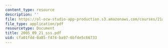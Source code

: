 ```yaml
---
content_type: resource
description: ''
file: https://ol-ocw-studio-app-production.s3.amazonaws.com/courses/21a-245j-power-interpersonal-organizational-and-global-dimensions-fall-2005/cfa01fdd0a85f474ba976bf4e5c66733_2005_09_21_sss.pdf
file_type: application/pdf
resourcetype: Document
title: 2005_09_21_sss.pdf
uid: cfa01fdd-0a85-f474-ba97-6bf4e5c66733
---
```

